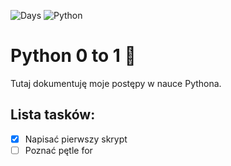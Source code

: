 ![Days](https://img.shields.io/badge/Days%20of%20coding-1-red)
![Python](https://img.shields.io/badge/Python-3.11-blue)
# Python 0 to 1 🐍

Tutaj dokumentuję moje postępy w nauce Pythona. 

## Lista tasków:
- [x] Napisać pierwszy skrypt  
- [ ] Poznać pętle for
